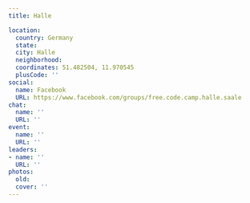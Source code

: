 ```yaml
---
title: Halle

location:
  country: Germany
  state: 
  city: Halle
  neighborhood: 
  coordinates: 51.482504, 11.970545
  plusCode: ''
social:
  name: Facebook
  URL: https://www.facebook.com/groups/free.code.camp.halle.saale
chat:
  name: ''
  URL: ''
event:
  name: ''
  URL: ''
leaders:
- name: ''
  URL: ''
photos:
  old: 
  cover: ''
---
```

